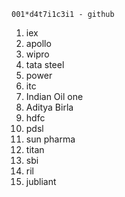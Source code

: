 ```
001*d4t7i1c3i1 - github
```

1. iex
2. apollo
3. wipro
4. tata steel
5. power
6. itc
7. Indian Oil one
8. Aditya Birla
9. hdfc
10. pdsl
11. sun pharma
12. titan
13. sbi
14. ril
15. jubliant